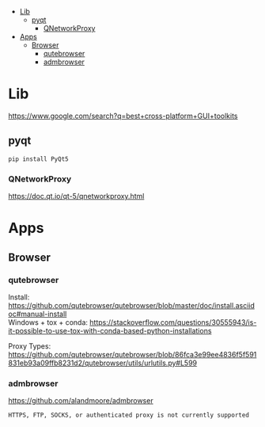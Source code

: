 <!-- TOC -->

- [Lib](#lib)
    - [pyqt](#pyqt)
        - [QNetworkProxy](#qnetworkproxy)
- [Apps](#apps)
    - [Browser](#browser)
        - [qutebrowser](#qutebrowser)
        - [admbrowser](#admbrowser)

<!-- /TOC -->

# Lib
https://www.google.com/search?q=best+cross-platform+GUI+toolkits

## pyqt

    pip install PyQt5

### QNetworkProxy
https://doc.qt.io/qt-5/qnetworkproxy.html

# Apps
## Browser
### qutebrowser
Install: https://github.com/qutebrowser/qutebrowser/blob/master/doc/install.asciidoc#manual-install  
Windows + tox + conda: https://stackoverflow.com/questions/30555943/is-it-possible-to-use-tox-with-conda-based-python-installations  

Proxy Types: https://github.com/qutebrowser/qutebrowser/blob/86fca3e99ee4836f5f591831eb93a09ffb8231d2/qutebrowser/utils/urlutils.py#L599

### admbrowser
https://github.com/alandmoore/admbrowser

    HTTPS, FTP, SOCKS, or authenticated proxy is not currently supported






